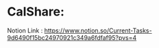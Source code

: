 # CalShare:

Notion Link : https://www.notion.so/Current-Tasks-9d6490f15bc24970921c349a6fdfaf95?pvs=4

